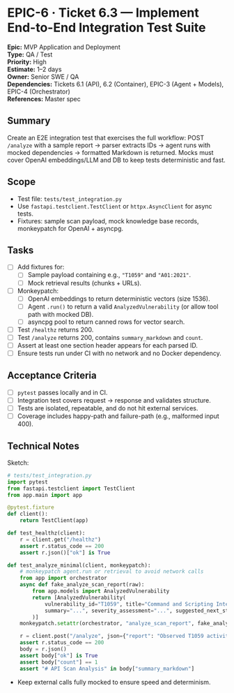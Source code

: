 
# EPIC-6 · Ticket 6.3 — Implement End-to-End Integration Test Suite

**Epic:** MVP Application and Deployment  
**Type:** QA / Test  
**Priority:** High  
**Estimate:** 1–2 days  
**Owner:** Senior SWE / QA  
**Dependencies:** Tickets 6.1 (API), 6.2 (Container), EPIC-3 (Agent + Models), EPIC-4 (Orchestrator)  
**References:** Master spec

## Summary
Create an E2E integration test that exercises the full workflow: POST `/analyze` with a sample report → parser extracts IDs → agent runs with mocked dependencies → formatted Markdown is returned. Mocks must cover OpenAI embeddings/LLM and DB to keep tests deterministic and fast.

## Scope
- Test file: `tests/test_integration.py`
- Use `fastapi.testclient.TestClient` or `httpx.AsyncClient` for async tests.
- Fixtures: sample scan payload, mock knowledge base records, monkeypatch for OpenAI + asyncpg.

## Tasks
- [ ] Add fixtures for:
  - [ ] Sample payload containing e.g., `"T1059"` and `"A01:2021"`.
  - [ ] Mock retrieval results (chunks + URLs).
- [ ] Monkeypatch:
  - [ ] OpenAI embeddings to return deterministic vectors (size 1536).
  - [ ] Agent `.run()` to return a valid `AnalyzedVulnerability` (or allow tool path with mocked DB).
  - [ ] asyncpg pool to return canned rows for vector search.
- [ ] Test `/healthz` returns 200.
- [ ] Test `/analyze` returns 200, contains `summary_markdown` and `count`.
- [ ] Assert at least one section header appears for each parsed ID.
- [ ] Ensure tests run under CI with no network and no Docker dependency.

## Acceptance Criteria
- [ ] `pytest` passes locally and in CI.
- [ ] Integration test covers request → response and validates structure.
- [ ] Tests are isolated, repeatable, and do not hit external services.
- [ ] Coverage includes happy-path and failure-path (e.g., malformed input 400).

## Technical Notes
Sketch:
```python
# tests/test_integration.py
import pytest
from fastapi.testclient import TestClient
from app.main import app

@pytest.fixture
def client():
    return TestClient(app)

def test_healthz(client):
    r = client.get("/healthz")
    assert r.status_code == 200
    assert r.json()["ok"] is True

def test_analyze_minimal(client, monkeypatch):
    # monkeypatch agent.run or retrieval to avoid network calls
    from app import orchestrator
    async def fake_analyze_scan_report(raw):
        from app.models import AnalyzedVulnerability
        return [AnalyzedVulnerability(
            vulnerability_id="T1059", title="Command and Scripting Interpreter",
            summary="...", severity_assessment="...", suggested_next_step="See mitigations?"
        )]
    monkeypatch.setattr(orchestrator, "analyze_scan_report", fake_analyze_scan_report)

    r = client.post("/analyze", json={"report": "Observed T1059 activity"})
    assert r.status_code == 200
    body = r.json()
    assert body["ok"] is True
    assert body["count"] == 1
    assert "# API Scan Analysis" in body["summary_markdown"]
```
- Keep external calls fully mocked to ensure speed and determinism.
